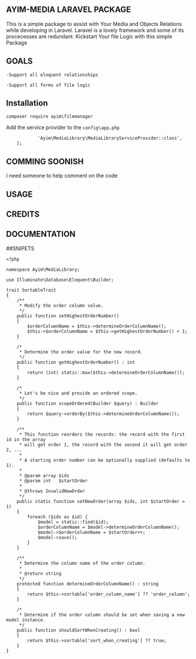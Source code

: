 ## AYIM-MEDIA LARAVEL PACKAGE
This is a simple package to assist with Your Media and Objects Relations while developing in Laravel. Laravel is a lovely framework and some of its procecesses are redundant. Kickstart Your file Logic with this simple Package

## GOALS
 `-Support all eloquent relationships`

 `-Support all forms of file logic`
 
## Installation
`composer require ayim\filemanager`

Add the service provider to the `config\app.php`

``` providers => [
            'Ayim\MediaLibrary\MediaLibraryServiceProvider::class',
    ];
```
    

## COMMING SOONISH 
 
I need someone to help comment on the code 

## USAGE


## CREDITS


## DOCUMENTATION

##SNIPETS
```
<?php

namespace Ayim\MediaLibrary;

use Illuminate\Database\Eloquent\Builder;

trait SortableTrait
{
    /**
     * Modify the order column value.
     */
    public function setHighestOrderNumber()
    {
        $orderColumnName = $this->determineOrderColumnName();
        $this->$orderColumnName = $this->getHighestOrderNumber() + 1;
    }

    /*
     * Determine the order value for the new record.
     */
    public function getHighestOrderNumber() : int
    {
        return (int) static::max($this->determineOrderColumnName());
    }

    /*
     * Let's be nice and provide an ordered scope.
     */
    public function scopeOrdered(Builder $query) : Builder
    {
        return $query->orderBy($this->determineOrderColumnName());
    }

    /**
     * This function reorders the records: the record with the first id in the array
     * will get order 1, the record with the second it will get order 2, ...
     *
     * A starting order number can be optionally supplied (defaults to 1).
     *
     * @param array $ids
     * @param int   $startOrder
     *
     * @throws InvalidNewOrder
     */
    public static function setNewOrder(array $ids, int $startOrder = 1)
    {
        foreach ($ids as $id) {
            $model = static::find($id);
            $orderColumnName = $model->determineOrderColumnName();
            $model->$orderColumnName = $startOrder++;
            $model->save();
        }
    }

    /**
     * Determine the column name of the order column.
     *
     * @return string
     */
    protected function determineOrderColumnName() : string
    {
        return $this->sortable['order_column_name'] ?? 'order_column';
    }

    /*
     * Determine if the order column should be set when saving a new model instance.
     */
    public function shouldSortWhenCreating() : bool
    {
        return $this->sortable['sort_when_creating'] ?? true;
    }
}
```